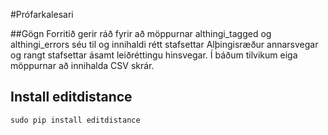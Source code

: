 #Prófarkalesari

##Gögn
Forritið gerir ráð fyrir að möppurnar althingi_tagged og althingi_errors séu til og innihaldi rétt stafsettar Alþingisræður annarsvegar og rangt stafsettar ásamt leiðréttingu hinsvegar. Í báðum tilvikum eiga möppurnar að innihalda CSV skrár.


## Install editdistance
    sudo pip install editdistance
